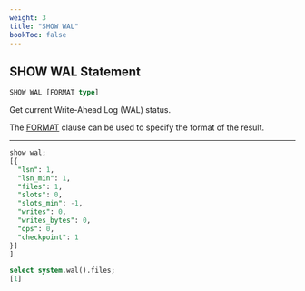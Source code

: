 ```yaml
---
weight: 3
title: "SHOW WAL"
bookToc: false
---
```


## SHOW WAL Statement

```SQL
SHOW WAL [FORMAT type]
```

Get current Write-Ahead Log (WAL) status.

The [FORMAT](/docs/sql/query/format) clause can be used to specify the format of the result.

---

```SQL
show wal;
[{
  "lsn": 1,
  "lsn_min": 1,
  "files": 1,
  "slots": 0,
  "slots_min": -1,
  "writes": 0,
  "writes_bytes": 0,
  "ops": 0,
  "checkpoint": 1
}]
]

select system.wal().files;
[1]
```
